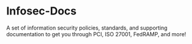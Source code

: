 # Infosec-Docs
A set of information security policies, standards, and supporting documentation to get you through PCI, ISO 27001, FedRAMP, and more!
